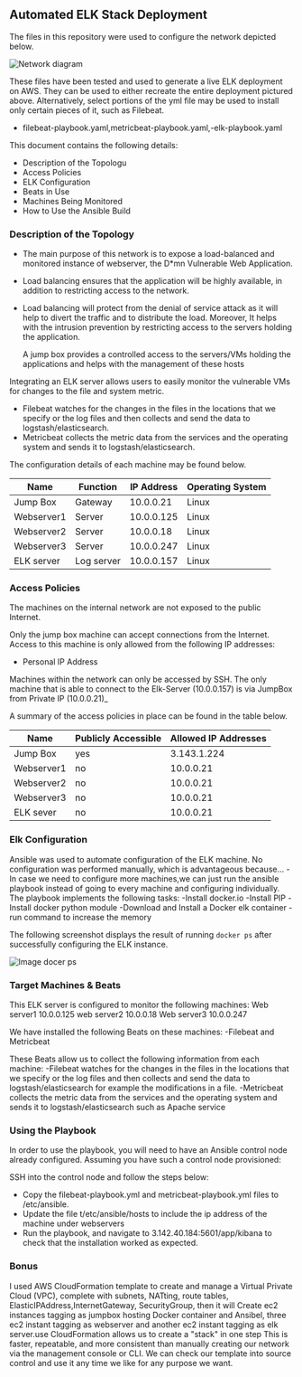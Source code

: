 ## Automated ELK Stack Deployment

The files in this repository were used to configure the network depicted below.

![Network diagram](https://user-images.githubusercontent.com/85577662/133835831-366db891-b4a2-4193-b28b-74e66bf132d7.png)


These files have been tested and used to generate a live ELK deployment on AWS. They can be used to either recreate the entire deployment pictured above. Alternatively, select portions of the yml file may be used to install only certain pieces of it, such as Filebeat.

  - filebeat-playbook.yaml,metricbeat-playbook.yaml,-elk-playbook.yaml

This document contains the following details:
- Description of the Topologu
- Access Policies
- ELK Configuration
- Beats in Use
- Machines Being Monitored
- How to Use the Ansible Build


### Description of the Topology

- The main purpose of this network is to expose a load-balanced and monitored instance of webserver, the D*mn Vulnerable Web Application.

- Load balancing ensures that the application will be highly available, in addition to restricting access to the network.

- Load balancing will protect from the denial of service attack as it will help to divert the traffic and to distribute the load.
  Moreover, It helps with the intrusion prevention by restricting access to the servers holding the application.
  
  A jump box provides a controlled access to the servers/VMs holding the applications and helps with the management of these hosts

Integrating an ELK server allows users to easily monitor the vulnerable VMs for changes to the file and system metric.
- Filebeat watches for the changes in the files in the locations that we specify or the log files and then collects and send the data to logstash/elasticsearch.
- Metricbeat collects the metric data from the services and the operating system and sends it to logstash/elasticsearch.

The configuration details of each machine may be found below.

| Name          |   Function | IP Address  | Operating System |
|----------     |  ----------|------------ |------------------|
| Jump Box      |  Gateway   |10.0.0.21    |  Linux           |
| Webserver1    |  Server    |10.0.0.125   |  Linux           |
| Webserver2    |  Server    |10.0.0.18    |  Linux           |  
| Webserver3    |  Server    |10.0.0.247   |  Linux           |
| ELK server    | Log server |10.0.0.157   |  Linux           |

### Access Policies

The machines on the internal network are not exposed to the public Internet. 

Only the jump box machine can accept connections from the Internet. Access to this machine is only allowed from the following IP addresses:
- Personal IP Address

Machines within the network can only be accessed by SSH.
The only machine that is able to connect to the Elk-Server (10.0.0.157) is via JumpBox from Private IP (10.0.0.21)_

A summary of the access policies in place can be found in the table below.

| Name      | Publicly Accessible | Allowed IP Addresses |
|---------- |---------------------|----------------------|
| Jump Box  |       yes           |   3.143.1.224       |
| Webserver1|       no            |   10.0.0.21          |
| Webserver2|       no            |   10.0.0.21          |
| Webserver3|       no            |   10.0.0.21          |
| ELK sever |       no            |   10.0.0.21          |

### Elk Configuration

Ansible was used to automate configuration of the ELK machine. No configuration was performed manually, which is advantageous because...
 -In case we need to configure more machines,we can just run the ansible playbook instead of going to every machine and configuring individually.
  The playbook implements the following tasks:
 -Install docker.io
 -Install PIP
 -Install docker python module
 -Download and Install a Docker elk container
 -run command to increase the memory

The following screenshot displays the result of running `docker ps` after successfully configuring the ELK instance.

![Image docer ps](https://user-images.githubusercontent.com/85577662/133484474-0c9b2c93-b3a1-40c7-9e6a-10f71afaca02.png)


### Target Machines & Beats
This ELK server is configured to monitor the following machines:
 Web server1 10.0.0.125
 web server2 10.0.0.18
 Web server3 10.0.0.247

We have installed the following Beats on these machines:
 -Filebeat and Metricbeat

These Beats allow us to collect the following information from each machine:
  -Filebeat watches for the changes in the files in the locations that we specify or the log files and then collects and send the data to logstash/elasticsearch for example the    modifications in a file.
 -Metricbeat collects the metric data from the services and the operating system and sends it to logstash/elasticsearch such as Apache service

### Using the Playbook
In order to use the playbook, you will need to have an Ansible control node already configured. Assuming you have such a control node provisioned: 

SSH into the control node and follow the steps below:
- Copy the filebeat-playbook.yml and metricbeat-playbook.yml files to /etc/ansible.
- Update the file t/etc/ansible/hosts to include the ip address of the machine under webservers
- Run the playbook, and navigate to 3.142.40.184:5601/app/kibana to check that the installation worked as expected.

### Bonus
 I used AWS CloudFormation template to create and manage a Virtual Private Cloud (VPC), complete with subnets, NATting, route tables, ElasticIPAddress,InternetGateway, SecurityGroup, then it will Create ec2 instances tagging as jumpbox hosting Docker container and Ansibel, three ec2 instant tagging as webserver and another ec2 instant tagging 
as elk server.use CloudFormation allows us to create a "stack" in one step This is faster, repeatable, and more consistent than manually creating our network via the management 
console or CLI. We can check our template into source control and use it any time we like for any purpose we want. 
  
 
